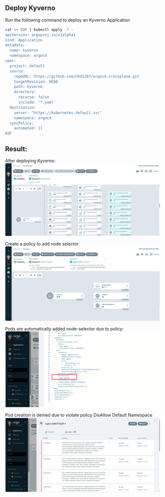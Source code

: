 ## Deploy Kyverno

Run the following command to deploy an Kyverno Application 
```bash
cat << EOF | kubectl apply -f - 
apiVersion: argoproj.io/v1alpha1
kind: Application
metadata:
  name: kyverno
  namespace: argocd
spec:
  project: default
  source:
    repoURL: https://github.com/nhd1207/argocd-crossplane.git
    targetRevision: HEAD
    path: kyverno
    directory:
      recurse: false
      include: '*.yaml'
  destination:
    server: "https://kubernetes.default.svc"
    namespace: argocd
  syncPolicy:
    automated: {}
EOF
```

## Result:
After deploying Kyverno:
![Kyverno application](./asset/image.png)

Create a policy to add node selector 
![Node Selector Policy](./asset/add_node_selector_policy.png)

Pods are automatically added node-selector due to policy:
![Policy in Effect](./asset/policy_in_effect.png)

Pod creation is denied due to violate policy DisAllow Default Namespace
![Disallow Default Namespace](./asset/disallow_default_namespace_policy.png)